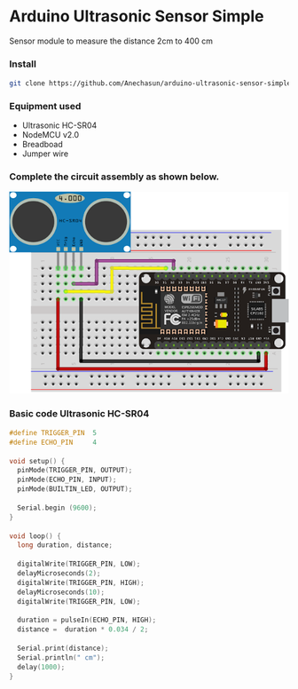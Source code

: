 # Arduino Ultrasonic Sensor Simple
    
Sensor module to measure the distance 2cm to 400 cm

### Install
```bash
git clone https://github.com/Anechasun/arduino-ultrasonic-sensor-simple.git
```

### Equipment used

* Ultrasonic HC-SR04
* NodeMCU  v2.0
* Breadboad
* Jumper wire

### Complete the circuit assembly as shown below.
![alt text](.github/esp-sr04.png)

### Basic code Ultrasonic HC-SR04
```c++
#define TRIGGER_PIN  5
#define ECHO_PIN     4

void setup() {
  pinMode(TRIGGER_PIN, OUTPUT);
  pinMode(ECHO_PIN, INPUT);
  pinMode(BUILTIN_LED, OUTPUT);

  Serial.begin (9600);
}

void loop() {
  long duration, distance;

  digitalWrite(TRIGGER_PIN, LOW);
  delayMicroseconds(2);
  digitalWrite(TRIGGER_PIN, HIGH);
  delayMicroseconds(10);
  digitalWrite(TRIGGER_PIN, LOW);

  duration = pulseIn(ECHO_PIN, HIGH);
  distance =  duration * 0.034 / 2;

  Serial.print(distance);
  Serial.println(" cm");
  delay(1000);
}
```
